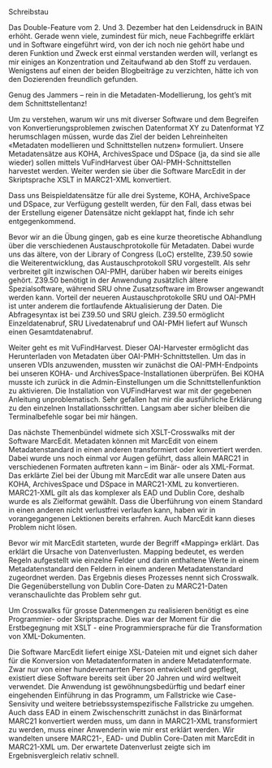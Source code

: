 Schreibstau

Das Double-Feature vom 2. Und 3. Dezember hat den Leidensdruck in BAIN erhöht. Gerade wenn viele, zumindest für mich, 
neue Fachbegriffe erklärt und in Software eingeführt wird, von der ich noch nie gehört habe und deren Funktion und Zweck 
erst einmal verstanden werden will, verlangt es mir einiges an Konzentration und Zeitaufwand ab den Stoff zu verdauen. 
Wenigstens auf einen der beiden Blogbeiträge zu verzichten, hätte ich von den Dozierenden freundlich gefunden.

Genug des Jammers – rein in die Metadaten-Modellierung, los geht’s mit dem Schnittstellentanz!

Um zu verstehen, warum wir uns mit diverser Software und dem Begreifen von Konvertierungsproblemen zwischen Datenformat XY 
zu Datenformat YZ herumschlagen müssen, wurde das Ziel der beiden Lehreinheiten «Metadaten modellieren und Schnittstellen 
nutzen» formuliert. Unsere Metadatensätze aus KOHA, ArchivesSpace und DSpace (ja, da sind sie alle wieder) sollen mittels 
VuFindHarvest über OAI-PMH-Schnittstellen harvestet werden. Weiter werden sie über die Software MarcEdit in der Skriptsprache 
XSLT in MARC21-XML konvertiert.

Dass uns Beispieldatensätze für alle drei Systeme, KOHA, ArchiveSpace und DSpace, zur Verfügung gestellt werden, für den Fall, 
dass etwas bei der Erstellung eigener Datensätze nicht geklappt hat, finde ich sehr entgegenkommend. 

Bevor wir an die Übung gingen, gab es eine kurze theoretische Abhandlung über die verschiedenen Austauschprotokolle für Metadaten. 
Dabei wurde uns das ältere, von der Library of Congress (LoC) erstellte, Z39.50 sowie die Weiterentwicklung, das Austauschprotokoll 
SRU vorgestellt. Als sehr verbreitet gilt inzwischen OAI-PMH, darüber haben wir bereits einiges gehört. Z39.50 benötigt in der 
Anwendung zusätzlich ältere Spezialsoftware, während SRU ohne Zusatzsoftware im Browser angewandt werden kann. Vorteil der neueren 
Austauschprotokolle SRU und OAI-PMH ist unter anderem die fortlaufende Aktualisierung der Daten. Die Abfragesyntax ist bei Z39.50 und 
SRU gleich.
Z39.50 ermöglicht Einzeldatenabruf, SRU Livedatenabruf und OAI-PMH liefert auf Wunsch einen Gesamtdatenabruf.

Weiter geht es mit VuFindHarvest. Dieser OAI-Harvester ermöglicht das Herunterladen von Metadaten über OAI-PMH-Schnittstellen. Um das 
in unseren VDIs anzuwenden, mussten wir zunächst die OAI-PMH-Endpoints bei unseren KOHA- und ArchivesSpace-Installationen überprüfen. Bei 
KOHA musste ich zurück in die Admin-Einstellungen um die Schnittstellenfunktion zu aktivieren.
Die Installation von VUFindHarvest war mit der gegebenen Anleitung unproblematisch. Sehr gefallen hat mir die ausführliche Erklärung zu 
den einzelnen Installationsschritten. Langsam aber sicher bleiben die Terminalbefehle sogar bei mir hängen.

Das nächste Themenbündel widmete sich XSLT-Crosswalks mit der Software MarcEdit. Metadaten können mit MarcEdit von einem Metadatenstandard 
in einen anderen transformiert oder konvertiert werden. Dabei wurde uns noch einmal vor Augen geführt, dass allein MARC21 in verschiedenen 
Formaten auftreten kann – im Binär- oder als XML-Format. Das erklärte Ziel bei der Übung mit MarcEdit war alle unsere Daten aus KOHA, 
ArchivesSpace und DSpace in MARC21-XML zu konvertieren. MARC21-XML gilt als das komplexer als EAD und Dublin Core, deshalb wurde es als 
Zielformat gewählt.
Dass die Überführung von einem Standard in einen anderen nicht verlustfrei verlaufen kann, haben wir in vorangegangenen Lektionen bereits 
erfahren. Auch MarcEdit kann dieses Problem nicht lösen. 

Bevor wir mit MarcEdit starteten, wurde der Begriff «Mapping» erklärt. Das erklärt die Ursache von Datenverlusten. Mapping bedeutet, es werden 
Regeln aufgestellt wie einzelne Felder und darin enthaltene Werte in einem Metadatenstandard den Feldern in einem anderen Metadatenstandard 
zugeordnet werden. Das Ergebnis dieses Prozesses nennt sich Crosswalk. Die Gegenüberstellung von Dublin Core-Daten zu MARC21-Daten veranschaulichte 
das Problem sehr gut.

Um Crosswalks für grosse Datenmengen zu realisieren benötigt es eine Programmier- oder Skriptsprache. Dies war der Moment für die Erstbegegnung 
mit XSLT - eine Programmiersprache für die Transformation von XML-Dokumenten. 

Die Software MarcEdit liefert einige XSL-Dateien mit und eignet sich daher für die Konversion von Metadatenformaten in andere Metadatenformate. 
Zwar nur von einer hundevernarrten Person entwickelt und gepflegt, existiert diese Software bereits seit über 20 Jahren und wird weltweit 
verwendet. Die Anwendung ist gewöhnungsbedürftig und bedarf einer eingehenden Einführung in das Programm, um Fallstricke wie Case-Sensivity 
und weitere betriebssystemspezifische Fallstricke zu umgehen. 
Auch dass EAD in einem Zwischenschritt zunächst in das Binärformat MARC21 konvertiert werden muss, um dann in MARC21-XML transformiert zu werden, 
muss einer Anwenderin wie mir erst erklärt werden. Wir wandelten unsere MARC21-, EAD- und Dublin Core-Daten mit MarcEdit in MARC21-XML um.
Der erwartete Datenverlust zeigte sich im Ergebnisvergleich relativ schnell.
